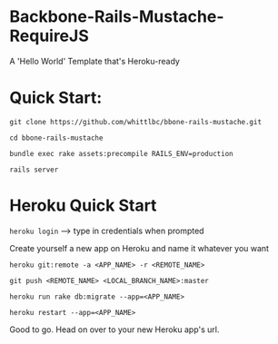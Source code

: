 Backbone-Rails-Mustache-RequireJS
==========================================

A 'Hello World' Template that's Heroku-ready

# Quick Start:

`git clone https://github.com/whittlbc/bbone-rails-mustache.git`

`cd bbone-rails-mustache`

`bundle exec rake assets:precompile RAILS_ENV=production`

`rails server`

# Heroku Quick Start

`heroku login` --> type in credentials when prompted

Create yourself a new app on Heroku and name it whatever you want

`heroku git:remote -a <APP_NAME> -r <REMOTE_NAME>`

`git push <REMOTE_NAME> <LOCAL_BRANCH_NAME>:master`

`heroku run rake db:migrate --app=<APP_NAME>`

`heroku restart --app=<APP_NAME>`

Good to go. Head on over to your new Heroku app's url.




